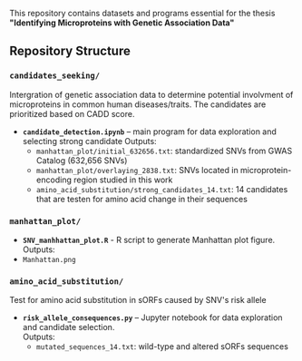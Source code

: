 This repository contains datasets and programs essential for the thesis **"Identifying Microproteins with Genetic Association Data"**
## Repository Structure

### `candidates_seeking/`
Intergration of genetic association data to determine potential involvment of microproteins in common human diseases/traits. The candidates are prioritized based on CADD score.
- **`candidate_detection.ipynb`** – main program for data exploration and selecting strong candidate
  Outputs:
  - `manhattan_plot/initial_632656.txt`: standardized SNVs from GWAS Catalog (632,656 SNVs)
  - `manhattan_plot/overlaying_2838.txt`: SNVs located in microprotein-encoding region studied in this work
  - `amino_acid_substitution/strong_candidates_14.txt`: 14 candidates that are testen for amino acid change in their sequences  

### `manhattan_plot/`
 - **`SNV_manhhattan_plot.R`** - R script to generate Manhattan plot figure.
  Outputs:
  - `Manhattan.png`

### `amino_acid_substitution/`
Test for amino acid substitution in sORFs caused by SNV's risk allele
 - **`risk_allele_consequences.py`** – Jupyter notebook for data exploration and candidate selection.  
   Outputs:
   - `mutated_sequences_14.txt`: wild-type and altered sORFs sequences
